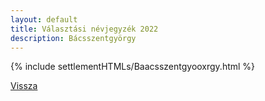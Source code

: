 ```yaml
---
layout: default
title: Választási névjegyzék 2022
description: Bácsszentgyörgy
---
```


{% include settlementHTMLs/Baacsszentgyooxrgy.html %}

[Vissza](../)